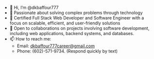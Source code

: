 - 👋 Hi, I’m @dkbaffour777
- 👀 Passionate about solving complex problems through technology
- 🌱 Certified Full Stack Web Developer and Software Engineer with a focus on scalable, efficient, and user-friendly solutions
- 💞️ Open to collaborations on projects involving software development, including web applications, backend systems, and databases.
- 📫 How to reach me: 
  - Email: dkbaffour777career@gmail.com 
  - Phone: (602)-571-9734. (Respond quickly by text)
  <!--- - Portfolio: https://dkbaffour777.github.io/portfolio/ --->

<!---
dkbaffour777/dkbaffour777 is a ✨ special ✨ repository because its `README.md` (this file) appears on your GitHub profile.
You can click the Preview link to take a look at your changes.
--->
